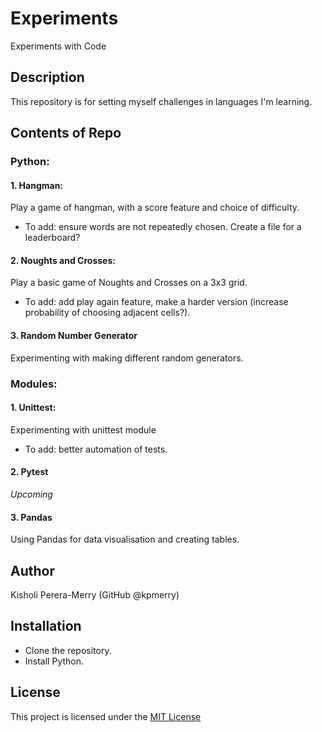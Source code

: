 # Experiments
Experiments with Code

## Description
This repository is for setting myself challenges in languages I'm learning.

## Contents of Repo

### Python:

#### 1. Hangman: 
Play a game of hangman, with a score feature and choice of difficulty.

- To add: ensure words are not repeatedly chosen. Create a file for a leaderboard?

#### 2. Noughts and Crosses: 
Play a basic game of Noughts and Crosses on a 3x3 grid.

- To add: add play again feature, make a harder version (increase probability of choosing adjacent cells?). 

#### 3. Random Number Generator
Experimenting with making different random generators.

### Modules:

#### 1. Unittest: 
Experimenting with unittest module

- To add: better automation of tests.

#### 2. Pytest
*Upcoming*

#### 3. Pandas
Using Pandas for data visualisation and creating tables.

## Author
Kisholi Perera-Merry (GitHub @kpmerry)

## Installation
- Clone the repository.
- Install Python.

## License
This project is licensed under the [MIT License](LICENSE)
